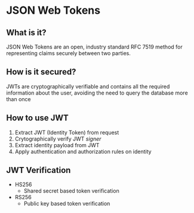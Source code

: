 # JSON Web Tokens


## What is it?

JSON Web Tokens are an open, industry standard RFC 7519 method for representing claims securely between two parties.


## How is it secured?

JWTs are cryptographically verifiable and contains all the required information about the user, avoiding the need to query the database more than once


## How to use JWT

1. Extract JWT (Identity Token) from request
2. Crytographically verify JWT *signer*
3. Extract identity payload from JWT
4. Apply authentication and authorization rules on identity


## JWT Verification

* HS256
  * Shared secret based token verification
* RS256
  * Public key based token verification